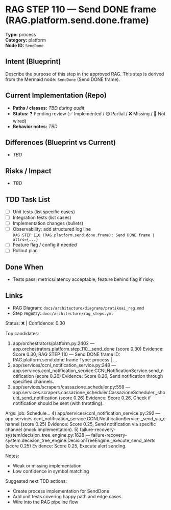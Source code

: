 # RAG STEP 110 — Send DONE frame (RAG.platform.send.done.frame)

**Type:** process  
**Category:** platform  
**Node ID:** `SendDone`

## Intent (Blueprint)
Describe the purpose of this step in the approved RAG. This step is derived from the Mermaid node: `SendDone` (Send DONE frame).

## Current Implementation (Repo)
- **Paths / classes:** _TBD during audit_
- **Status:** ❓ Pending review (✅ Implemented / 🟡 Partial / ❌ Missing / 🔌 Not wired)
- **Behavior notes:** _TBD_

## Differences (Blueprint vs Current)
- _TBD_

## Risks / Impact
- _TBD_

## TDD Task List
- [ ] Unit tests (list specific cases)
- [ ] Integration tests (list cases)
- [ ] Implementation changes (bullets)
- [ ] Observability: add structured log line  
  `RAG STEP 110 (RAG.platform.send.done.frame): Send DONE frame | attrs={...}`
- [ ] Feature flag / config if needed
- [ ] Rollout plan

## Done When
- Tests pass; metrics/latency acceptable; feature behind flag if risky.

## Links
- RAG Diagram: `docs/architecture/diagrams/pratikoai_rag.mmd`
- Step registry: `docs/architecture/rag_steps.yml`


<!-- AUTO-AUDIT:BEGIN -->
Status: ❌  |  Confidence: 0.30

Top candidates:
1) app/orchestrators/platform.py:2402 — app.orchestrators.platform.step_110__send_done (score 0.30)
   Evidence: Score 0.30, RAG STEP 110 — Send DONE frame
ID: RAG.platform.send.done.frame
Type: process | ...
2) app/services/ccnl_notification_service.py:248 — app.services.ccnl_notification_service.CCNLNotificationService.send_notification (score 0.26)
   Evidence: Score 0.26, Send notification through specified channels.
3) app/services/scrapers/cassazione_scheduler.py:559 — app.services.scrapers.cassazione_scheduler.CassazioneScheduler._should_send_notification (score 0.26)
   Evidence: Score 0.26, Check if notification should be sent (with throttling).

Args:
    job: Schedule...
4) app/services/ccnl_notification_service.py:292 — app.services.ccnl_notification_service.CCNLNotificationService._send_via_channel (score 0.25)
   Evidence: Score 0.25, Send notification via specific channel (mock implementation).
5) failure-recovery-system/decision_tree_engine.py:1628 — failure-recovery-system.decision_tree_engine.DecisionTreeEngine._execute_send_alerts (score 0.25)
   Evidence: Score 0.25, Execute alert sending.

Notes:
- Weak or missing implementation
- Low confidence in symbol matching

Suggested next TDD actions:
- Create process implementation for SendDone
- Add unit tests covering happy path and edge cases
- Wire into the RAG pipeline flow
<!-- AUTO-AUDIT:END -->
